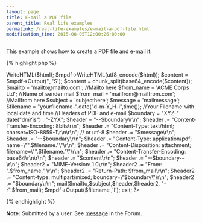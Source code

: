 ```yaml
---
layout: page
title: E-mail a PDF file
parent_title: Real life examples
permalink: /real-life-examples/e-mail-a-pdf-file.html
modification_time: 2015-08-05T12:00:26+00:00
---
```


<p>This example shows how to create a PDF file and e-mail it:</p>

{% highlight php %}
<?php

include("../mpdf.php"); //Include mPDF Class 

$mpdf=new mPDF(); // Create new mPDF Document

//Beginning Buffer to save PHP variables and HTML tags

ob_start(); 

// Function Date

$day = date('d');

$month = date('m');

$year = date('Y');

switch ($month)

{ 

case 1: $month = "January"; break;

case 2: $month = "February"; break;

case 3: $month = "March"; break;

case 4: $month = "April"; break;

case 5: $month = "May"; break;

case 6: $month = "June"; break;

case 7: $month = "July"; break;

case 8: $month = "August"; break;

case 9: $month = "September"; break;

case 10: $month = "October"; break;

case 11: $month = "November"; break;

case 12: $month = "December"; break;

}

echo "Hello World

Today is $month $day, $year";

$html = ob_get_contents();

ob_end_clean();

//Here convert the encode for UTF-8, if you prefer the ISO-8859-1 just change for $mpdf->WriteHTML($html);

$mpdf->WriteHTML(utf8_encode($html)); 

$content = $mpdf->Output('', 'S');

$content = chunk_split(base64_encode($content));

$mailto = 'mailto@mailto.com'; //Mailto here

$from_name = 'ACME Corps Ltd'; //Name of sender mail

$from_mail = 'mailfrom@mailfrom.com'; //Mailfrom here

$subject = 'subjecthere'; 

$message = 'mailmessage';

$filename = "yourfilename-".date("d-m-Y_H-i",time()); //Your Filename with local date and time

//Headers of PDF and e-mail

$boundary = "XYZ-" . date("dmYis") . "-ZYX"; 

$header = "--$boundary\r\n"; 

$header .= "Content-Transfer-Encoding: 8bits\r\n"; 

$header .= "Content-Type: text/html; charset=ISO-8859-1\r\n\r\n"; // or utf-8

$header .= "$message\r\n";

$header .= "--$boundary\r\n";

$header .= "Content-Type: application/pdf; name=\"".$filename."\"\r\n";

$header .= "Content-Disposition: attachment; filename=\"".$filename."\"\r\n";

$header .= "Content-Transfer-Encoding: base64\r\n\r\n";

$header .= "$content\r\n"; 

$header .= "--$boundary--\r\n";

$header2 = "MIME-Version: 1.0\r\n";

$header2 .= "From: ".$from_name." \r\n"; 

$header2 .= "Return-Path: $from_mail\r\n";

$header2 .= "Content-type: multipart/mixed; boundary=\"$boundary\"\r\n";

$header2 .= "$boundary\r\n";

mail($mailto,$subject,$header,$header2, "-r".$from_mail);

$mpdf->Output($filename ,'I');

exit;

?>
{% endhighlight %}

<div class="alert alert-info" role="alert"><strong>Note:</strong> Submitted by a user. See <a href="http://www.mpdf1.com/mpdf/forum/comments.php?DiscussionID=663&amp;page=1#Item_5">message</a> in the Forum.</div>
